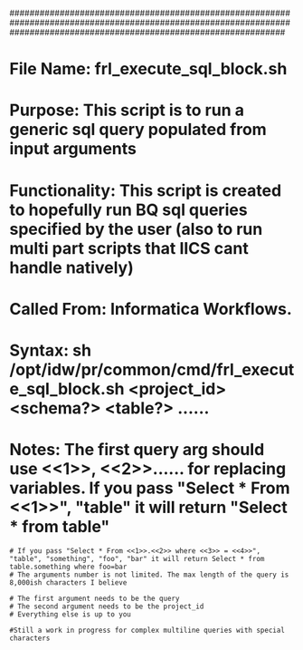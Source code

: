 #######################################################################################################################################################################
# File Name:    frl_execute_sql_block.sh                                                                  #
# Purpose:      This script is to run a generic sql query populated from input arguments                  #

# Functionality: This script is created to hopefully run BQ sql queries specified by the user (also to run multi part scripts that IICS cant handle natively)         #
# Called From:  Informatica Workflows.
# Syntax:   sh /opt/idw/pr/common/cmd/frl_execute_sql_block.sh <QUERY> <project_id> <schema?> <table?> ......<other arguments> #
 
# Notes:    The first query arg should use <<1>>, <<2>>...... for replacing variables.  If you pass "Select * From <<1>>", "table" it will return "Select * from table"
    # If you pass "Select * From <<1>>.<<2>> where <<3>> = <<4>>", "table", "something", "foo", "bar" it will return Select * from table.something where foo=bar
    # The arguments number is not limited. The max length of the query is 8,000ish characters I believe
 
    # The first argument needs to be the query
    # The second argument needs to be the project_id
    # Everything else is up to you
 
    #Still a work in progress for complex multiline queries with special characters
